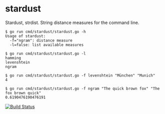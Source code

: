 stardust
========

Stardust, strdist. String distance measures for the command line.

    $ go run cmd/stardust/stardust.go -h
    Usage of stardust:
      -f="ngram": distance measure
      -l=false: list available measures

    $ go run cmd/stardust/stardust.go -l
    hamming
    levenshtein
    ngram

    $ go run cmd/stardust/stardust.go -f levenshtein "München" "Munich"
    4

    $ go run cmd/stardust/stardust.go -f ngram "The quick brown fox" "The fox brown quick"
    0.6190476190476191

[![Build Status](http://img.shields.io/travis/miku/stardust.svg?style=flat)](https://travis-ci.org/miku/stardust)
